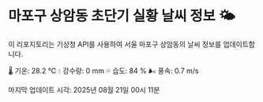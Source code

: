 
# 마포구 상암동 초단기 실황 날씨 정보 🌤️

이 리포지토리는 기상청 API를 사용하여 서울 마포구 상암동의 날씨 정보를 업데이트합니다. 

🌡️ 기온: 28.2 ℃
💧 강수량: 0 mm
💦 습도: 84 %
🌬️ 풍속: 0.7 m/s

마지막 업데이트 시각: 2025년 08월 21일 00시 11분    
